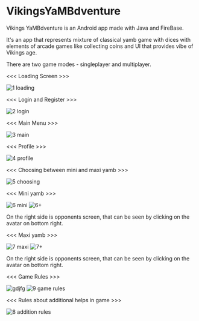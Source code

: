 # VikingsYaMBdventure

Vikings YaMBdventure is an Android app made with Java and FireBase. 

It's an app that represents mixture of classical yamb game with dices with elements 
of arcade games like collecting coins and UI that provides vibe of Vikings age.

There are two game modes - singleplayer and multiplayer.

<<< Loading Screen >>>

![1 loading](https://user-images.githubusercontent.com/39527815/85927827-f43ee300-b8a8-11ea-93f5-3764ba46f19b.png)

<<< Login and Register >>>

![2 login](https://user-images.githubusercontent.com/39527815/85927863-1df80a00-b8a9-11ea-988c-9aaf29333f66.png)

<<< Main Menu >>>

![3 main](https://user-images.githubusercontent.com/39527815/85927911-631c3c00-b8a9-11ea-8118-41983dd4f641.png)

<<< Profile >>>

![4 profile](https://user-images.githubusercontent.com/39527815/85927913-66172c80-b8a9-11ea-86b9-0bdd66fb4895.png)

<<< Choosing between mini and maxi yamb >>>

![5 choosing](https://user-images.githubusercontent.com/39527815/85927914-68798680-b8a9-11ea-95b8-ae100d5f7768.png)

<<< Mini yamb >>>

![6 mini](https://user-images.githubusercontent.com/39527815/85927948-abd3f500-b8a9-11ea-8a93-d47efe3f7e59.png)
![6+](https://user-images.githubusercontent.com/39527815/85927950-b1313f80-b8a9-11ea-9ddb-d3253e99575e.png)

On the right side is opponents screen, that can be seen by clicking on the avatar on bottom right.

<<< Maxi yamb >>>

![7 maxi](https://user-images.githubusercontent.com/39527815/85927972-eb9adc80-b8a9-11ea-92b4-4d97bab2a61e.png)
![7+](https://user-images.githubusercontent.com/39527815/85927973-ed64a000-b8a9-11ea-8917-9671c1875a9b.png)

On the right side is opponents screen, that can be seen by clicking on the avatar on bottom right.

<<< Game Rules >>>

![gdjfg](https://user-images.githubusercontent.com/39527815/85928004-171dc700-b8aa-11ea-9513-092043c1e203.png)
![9 game rules](https://user-images.githubusercontent.com/39527815/85928011-256be300-b8aa-11ea-903c-96a5550b602f.png)

<<< Rules about additional helps in game >>>

![8 addition rules](https://user-images.githubusercontent.com/39527815/85927995-0a00d800-b8aa-11ea-97d9-32faaaa79b02.png)

